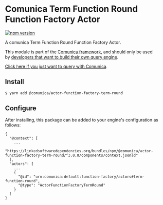 # Comunica Term Function Round Function Factory Actor

[![npm version](https://badge.fury.io/js/%40comunica%2Factor-function-factory-term-function-round.svg)](https://www.npmjs.com/package/@comunica/actor-function-factory-term-round)

A comunica Term Function Round Function Factory Actor.

This module is part of the [Comunica framework](https://github.com/comunica/comunica),
and should only be used by [developers that want to build their own query engine](https://comunica.dev/docs/modify/).

[Click here if you just want to query with Comunica](https://comunica.dev/docs/query/).

## Install

```bash
$ yarn add @comunica/actor-function-factory-term-round
```

## Configure

After installing, this package can be added to your engine's configuration as follows:
```text
{
  "@context": [
    ...
    "https://linkedsoftwaredependencies.org/bundles/npm/@comunica/actor-function-factory-term-round/^3.0.0/components/context.jsonld"
  ],
  "actors": [
    ...
    {
      "@id": "urn:comunica:default:function-factory/actors#term-function-round",
      "@type": "ActorFunctionFactoryTermRound"
    }
  ]
}
```
